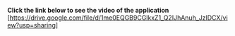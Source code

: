 **Click the link below to see the video of the application**
[https://drive.google.com/file/d/1me0EQGB9CGlkxZ1_Q2IJhAnuh_JzlDCX/view?usp=sharing]
